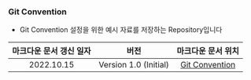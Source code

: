 ### Git Convention

- Git Convention 설정을 위한 예시 자료를 저장하는 Repository입니다

|마크다운 문서 갱신 일자|버전|마크다운 문서 위치|
|:---:|:---:|:---:|
|2022.10.15|Version 1.0 (Initial)|[Git Convention](https://github.com/jeong-hyeonHwang/Git-Convention/blob/develop/Convention.md)|
